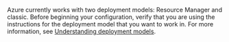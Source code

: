 Azure currently works with two deployment models: Resource Manager and classic. Before beginning your configuration, verify that you are using the instructions for the deployment model that you want to work in. For more information, see [Understanding deployment models](../articles/resource-manager-deployment-model.md).
